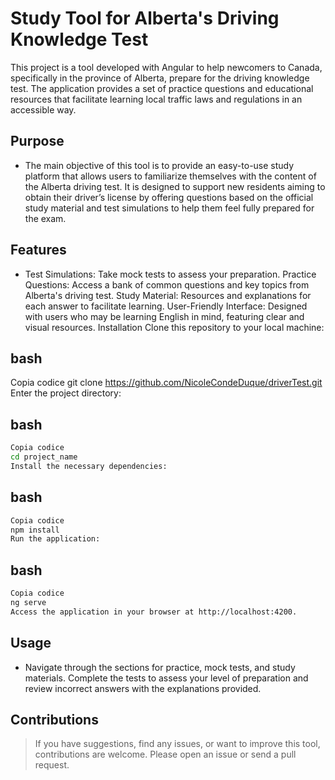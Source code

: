 # Study Tool for Alberta's Driving Knowledge Test

This project is a tool developed with Angular to help newcomers to Canada, specifically in the province of Alberta, prepare for the driving knowledge test. The application provides a set of practice questions and educational resources that facilitate learning local traffic laws and regulations in an accessible way.

## Purpose
- The main objective of this tool is to provide an easy-to-use study platform that allows users to familiarize themselves with the content of the Alberta driving test. It is designed to support new residents aiming to obtain their driver’s license by offering questions based on the official study material and test simulations to help them feel fully prepared for the exam.

## Features
- Test Simulations: Take mock tests to assess your preparation.
Practice Questions: Access a bank of common questions and key topics from Alberta's driving test.
Study Material: Resources and explanations for each answer to facilitate learning.
User-Friendly Interface: Designed with users who may be learning English in mind, featuring clear and visual resources.
Installation
Clone this repository to your local machine:

## bash
Copia codice
git clone https://github.com/NicoleCondeDuque/driverTest.git
Enter the project directory:

## bash
```sh
Copia codice
cd project_name
Install the necessary dependencies:
```
## bash
```sh
Copia codice
npm install
Run the application:
```
## bash
```sh
Copia codice
ng serve
Access the application in your browser at http://localhost:4200.
```
## Usage
- Navigate through the sections for practice, mock tests, and study materials.
Complete the tests to assess your level of preparation and review incorrect answers with the explanations provided.

## Contributions
> If you have suggestions, find any issues, or want to improve this tool, contributions are welcome. Please open an issue or send a pull request.
